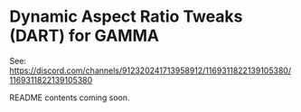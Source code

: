 # Dynamic Aspect Ratio Tweaks (DART) for GAMMA

See: https://discord.com/channels/912320241713958912/1169311822139105380/1169311822139105380

README contents coming soon.

